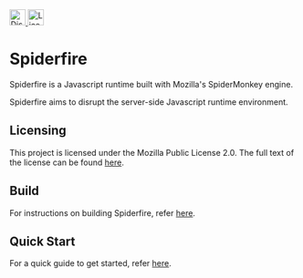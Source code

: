 <a href="https://discord.gg/RyQwwzW">
	<img src="https://img.shields.io/discord/579354150639370348?color=7389D8&amp;label=Discord&amp;labelColor=6A7EC2&amp;logo=discord&amp;logoColor=FFFFFF&amp;style=flat-square" alt="Discord Server" height="28"/>
</a>
<a href="https://choosealicense.com/licenses/mpl-2.0/">
	<img src="https://img.shields.io/static/v1?color=7389D8&label=License&labelColor=5D5D5D&message=MPL%202.0&color=4DC71F&style=flat-square" alt="License: MPL 2.0" height="28"/>
</a>

# Spiderfire

Spiderfire is a Javascript runtime built with Mozilla's SpiderMonkey engine.

Spiderfire aims to disrupt the server-side Javascript runtime environment.

## Licensing

This project is licensed under the Mozilla Public License 2.0. The full text of the license can be found [here](license.md).

## Build

For instructions on building Spiderfire, refer [here](contribution/build.md).

## Quick Start

For a quick guide to get started, refer [here](docs/quick-start.md).
